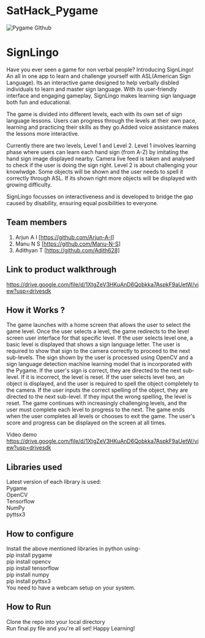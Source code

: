 # SatHack_Pygame

![Pygame GIthub](https://user-images.githubusercontent.com/64391274/229285417-80d68655-4282-4a33-87a2-20723c8dfcb0.png)

# SignLingo

Have you ever seen a game for non verbal people? 
Introducing SignLingo! An all in one app to learn and challenge yourself with ASL(American Sign Language).
Its an interactive game designed to help verbally disbled individuals to learn and master sign language. With its user-friendly interface and engaging gameplay, SignLingo makes learning sign language both fun and educational.

The game is divided into different levels, each with its own set of sign language lessons. Users can progress through the levels at their own pace, learning and practicing their skills as they go.Added voice assistance makes the lessons more interactive.

Currently there are two levels, Level 1 and Level 2.
Level 1 involves learning phase where users can learn each hand sign (from A-Z) by imitating the hand sign image displayed nearby.
Camera live feed is taken and analysed to check if the user is doing the sign right.
Level 2 is about challenging your knowlwdge. Some objects will be shown and the user needs to spell it correctly through ASL. If its shown right more objects will be displayed with growing difficulty.

SignLingo focusses on interactiveness and  is developed to bridge the gap caused by disability, ensuring equal posibilities to everyone. 

## Team members
1. Arjun A I [https://github.com/Arjun-A-I]
2. Manu N S [https://github.com/Manu-N-S]
3. Adithyan T [https://github.com/Adith628]

## Link to product walkthrough
https://drive.google.com/file/d/1XtgZeV3HKuAnD6Qobkka7AspkF9aUetW/view?usp=drivesdk

## How it Works ?

The game launches with a home screen that allows the user to select the game level.
Once the user selects a level, the game redirects to the level screen user interface for that specific level.
If the user selects level one, a basic level is displayed that shows a sign language letter.
The user is required to show that sign to the camera correctly to proceed to the next sub-levels.
The sign shown by the user is processed using OpenCV and a sign language detection machine learning model that is incorporated with the Pygame.
If the user's sign is correct, they are directed to the next sub-level. If it is incorrect, the level is reset.
If the user selects level two, an object is displayed, and the user is required to spell the object completely to the camera.
If the user inputs the correct spelling of the object, they are directed to the next sub-level. If they input the wrong spelling, the level is reset.
The game continues with increasingly challenging levels, and the user must complete each level to progress to the next.
The game ends when the user completes all levels or chooses to exit the game.
The user's score and progress can be displayed on the screen at all times.  


Video demo  
https://drive.google.com/file/d/1XtgZeV3HKuAnD6Qobkka7AspkF9aUetW/view?usp=drivesdk

## Libraries used
Latest version of each library is used:  
Pygame  
OpenCV  
Tensorflow  
NumPy  
pyttsx3  

## How to configure
Install the above mentioned libraries in python using-  
pip install pygame  
pip install opencv  
pip install tensorflow  
pip install numpy  
pip install pyttsx3  
You need to have a webcam setup on your system.

## How to Run
Clone the repo into your local directory  
Run final.py file and you're all set!
Happy Learning!
